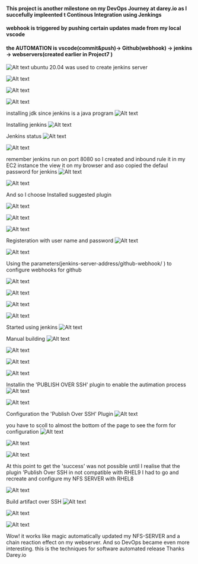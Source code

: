 #### This project is another milestone on my DevOps Journey at darey.io as I succefully impleented t Continous Integration using Jenkings 
#### webhook  is triggered by pushing certain updates made from my local vscode 
#### the AUTOMATION is vscode(commit&push)-> Github(webhook) -> jenkins -> webservers(created earlier in Project7 )

![Alt text](IMG-SCREENSHOTS/Screenshot_20230126_232639.png)
 ubuntu 20.04 was used to create jenkins server 
 
 ![Alt text](IMG-SCREENSHOTS/Screenshot_20230126_232757.png)

![Alt text](IMG-SCREENSHOTS/Screenshot_20230126_232804.png)

![Alt text](IMG-SCREENSHOTS/Screenshot_20230126_232854.png)

installing jdk since jenkins is a java program
![Alt text](IMG-SCREENSHOTS/Screenshot_20230126_232925.png)

Installing jenkins
![Alt text](IMG-SCREENSHOTS/Screenshot_20230126_233251.png)

Jenkins status
![Alt text](IMG-SCREENSHOTS/Screenshot_20230126_233440.png)

![Alt text](IMG-SCREENSHOTS/Screenshot_20230126_233843.png)

remember jenkins run on port 8080 so I created and inbound rule it in my EC2 instance the view it on my browser and aso copied the defaul password for jenkins
![Alt text](IMG-SCREENSHOTS/Screenshot_20230126_233953.png)

![Alt text](IMG-SCREENSHOTS/Screenshot_20230126_234008.png)

And so I choose Installed suggested plugin

![Alt text](IMG-SCREENSHOTS/Screenshot_20230126_234114.png)

![Alt text](IMG-SCREENSHOTS/Screenshot_20230126_234136.png)

![Alt text](IMG-SCREENSHOTS/Screenshot_20230126_234142.png)

Registeration with user name and password
![Alt text](IMG-SCREENSHOTS/Screenshot_20230126_234706.png)

![Alt text](IMG-SCREENSHOTS/Screenshot_20230126_235209.png)

Using the parameters(jenkins-server-address/github-webhook/ ) to configure webhooks for github

![Alt text](IMG-SCREENSHOTS/Screenshot_20230202_225535.png)

![Alt text](IMG-SCREENSHOTS/Screenshot_20230203_013049.png)

![Alt text](IMG-SCREENSHOTS/Screenshot_20230203_013057.png)

![Alt text](IMG-SCREENSHOTS/Screenshot_20230126_235221.png)

Started using jenkins
![Alt text](IMG-SCREENSHOTS/Screenshot_20230127_001844.png)

Manual building
![Alt text](IMG-SCREENSHOTS/Screenshot_20230127_093020.png)

![Alt text](IMG-SCREENSHOTS/Screenshot_20230127_112438.png)

![Alt text](IMG-SCREENSHOTS/Screenshot_20230129_115035.png)

![Alt text](IMG-SCREENSHOTS/Screenshot_20230129_115639.png)

Installin the  'PUBLISH OVER SSH' plugin to enable the autimation process
![Alt text](IMG-SCREENSHOTS/Screenshot_20230129_115639.png)

![Alt text](IMG-SCREENSHOTS/Screenshot_20230129_115656.png)

Configuration the 'Publish Over SSH' Plugin
![Alt text](IMG-SCREENSHOTS/Screenshot_20230129_120503.png)

you have to scoll to almost the bottom of the page to see the form for configuration
![Alt text](IMG-SCREENSHOTS/Screenshot_20230129_120820.png)

![Alt text](IMG-SCREENSHOTS/Screenshot_20230129_121511.png)

![Alt text](IMG-SCREENSHOTS/Screenshot_20230129_121548.png)

At this point to get the 'success' was not possible until I realise that the plugin 'Publish Over SSH in not compatible with RHEL9 I had to go and recreate  and configure my NFS SERVER with RHEL8 
 
![Alt text](IMG-SCREENSHOTS/Screenshot_20230202_223107.png)

Build artifact over SSH
![Alt text](IMG-SCREENSHOTS/Screenshot_20230202_224820.png)

![Alt text](IMG-SCREENSHOTS/Screenshot_20230202_225517.png)

![Alt text](IMG-SCREENSHOTS/Screenshot_20230203_013123.png)

Wow! it works like magic automatically updated my NFS-SERVER and a chain reaction effect on my webserver.
And so DevOps became even more interesting. this is the techniques for software automated release
Thanks Darey.io



